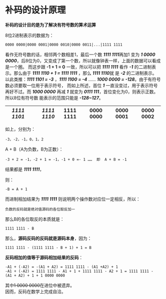 # 补码的设计原理

**补码的设计目的是为了解决有符号数的算术运算**

8位2进制表示的数据为：

    0000 0000|0000 0001|0000 0010|0000 0011|...|1111 1111
 看作无符号数的话，相邻两个数相差1，最后一个数 ***1111 1111***再加1  变为 ***1 0000 0000***，后8位为0，又变成了第一个数，所以就像钟表一样，上面的数据可以看成是一个圈。
 而这步跟 **-1 + 1 = 0** 一致，所以可以把  ***1111 1111*** 看作 ***-1*** 的二进制表示。那么由于 ***1111 1110 + 1 = 1111 1111*** ，那么 ***1111 1110***就
 是 ***-2*** 的二进制表示。以此类推：***1111 1101 = -3*** ，***1111 1100 = -4*** …… ***1000 0000 = -128***。由于有符号数必须要取一位用于表示符号，
 而如上所述，首位 ***1*** 一直没变过，用于表示符号再好不过。而 ***1000 0000*** 再减 ***1*** 就变为 ***0111 111***，首位变化为0，则表示正数。所以8位有符号数
 能表示的范围只能是 ***-128~127***。
 

| ***1111 1101***      | ***1111 1110***      | 1111 1111  |   0000 0000    | 0000 0001|0000 0002|
| --------       | -----:         | :----:         | :----:         | :----:         |:----:         |


如上，分别为：  

    -3，-2，-1，0，1，2  
 
 A + B（A为负数，B为正数）：
 
    -3 + 2 = -1，-2 + 1 = -1，-1 + 0 =- 1 ……  即  A + B = -1
结果都是 ***1111 1111***，

则：

    -B = A + 1 

而进制相加结果为 ***1111 1111*** 则说明两个操作数对应位一定相反，所以：
  
    负数的反码就是绝对值源码的各位取反加一
    
那么B的各位取反的本质就是：
   
    1111 1111 - B 

那么，**源码反码的反码就是源码本身**，因为：

    1111 1111 - (1111 1111 - B + 1) + 1 = B
    
**反码相加的值等于源码相加结果的反码**：

    -A1 + (-A2) = -(A1 + A2) = 1111 1111 - (A1 +A2) + 1
    -A1 + (-A2) = 1111 1111 - A1 + 1 + 1111 1111 - A2 + 1 = 1111 1111 - (A1 + A2) + 1 + 1 0000 0000
    
其中~~1 0000 0000~~在进位中被遗弃。  
因而，反码在数学上完成自洽。

